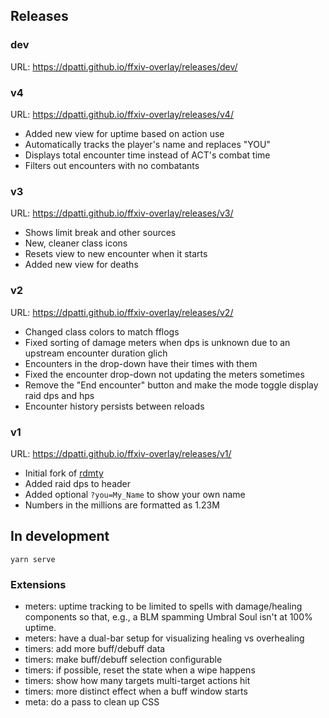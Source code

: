## Releases

### dev

URL: <https://dpatti.github.io/ffxiv-overlay/releases/dev/>

### v4

URL: <https://dpatti.github.io/ffxiv-overlay/releases/v4/>

* Added new view for uptime based on action use
* Automatically tracks the player's name and replaces "YOU"
* Displays total encounter time instead of ACT's combat time
* Filters out encounters with no combatants

### v3

URL: <https://dpatti.github.io/ffxiv-overlay/releases/v3/>

* Shows limit break and other sources
* New, cleaner class icons
* Resets view to new encounter when it starts
* Added new view for deaths

### v2

URL: <https://dpatti.github.io/ffxiv-overlay/releases/v2/>

* Changed class colors to match fflogs
* Fixed sorting of damage meters when dps is unknown due to an upstream
  encounter duration glich
* Encounters in the drop-down have their times with them
* Fixed the encounter drop-down not updating the meters sometimes
* Remove the "End encounter" button and make the mode toggle display raid dps
  and hps
* Encounter history persists between reloads

### v1

URL: <https://dpatti.github.io/ffxiv-overlay/releases/v1/>

* Initial fork of [rdmty](https://github.com/billyvg/OverlayPlugin-themes)
* Added raid dps to header
* Added optional `?you=My_Name` to show your own name
* Numbers in the millions are formatted as 1.23M

## In development

```
yarn serve
```

### Extensions

- meters: uptime tracking to be limited to spells with damage/healing components
  so that, e.g., a BLM spamming Umbral Soul isn't at 100% uptime.
- meters: have a dual-bar setup for visualizing healing vs overhealing
- timers: add more buff/debuff data
- timers: make buff/debuff selection configurable
- timers: if possible, reset the state when a wipe happens
- timers: show how many targets multi-target actions hit
- timers: more distinct effect when a buff window starts
- meta: do a pass to clean up CSS

